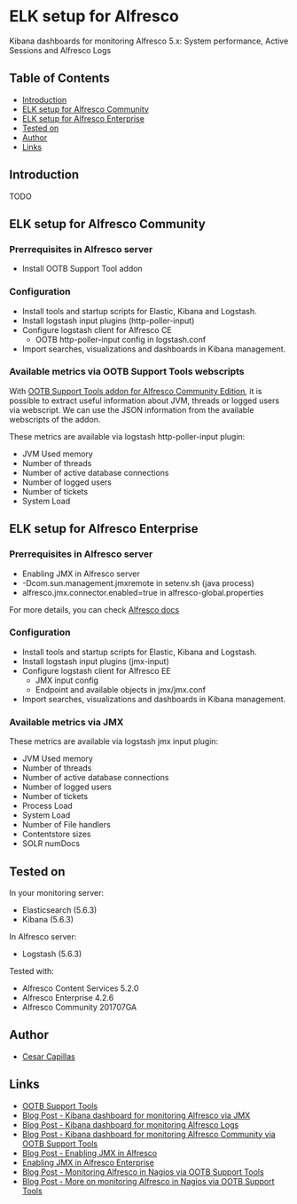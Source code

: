 # ELK setup for Alfresco
Kibana dashboards for monitoring Alfresco 5.x: System performance, Active Sessions and Alfresco Logs  

## Table of Contents
- [Introduction](#introduction)
- [ELK setup for Alfresco Community](#elk-setup-for-alfresco-community)
- [ELK setup for Alfresco Enterprise](#elk-setup-for-alfresco-enterprise)
- [Tested on](#tested-on)
- [Author](#author)
- [Links](#links)

## Introduction

TODO

## ELK setup for Alfresco Community

### Prerrequisites in Alfresco server

* Install OOTB Support Tool addon

### Configuration

* Install tools and startup scripts for Elastic, Kibana and Logstash.
* Install logstash input plugins (http-poller-input)
* Configure logstash client for Alfresco CE
  * OOTB http-poller-input config in logstash.conf
* Import searches, visualizations and dashboards in Kibana management.

### Available metrics via OOTB Support Tools webscripts

With [OOTB Support Tools addon for Alfresco Community Edition](https://github.com/OrderOfTheBee/ootbee-support-tools), it is possible to extract useful information about JVM, threads or logged users via webscript. We can use the JSON information from the available webscripts of the addon.

These metrics are available via logstash http-poller-input plugin:
- JVM Used memory
- Number of threads
- Number of active database connections
- Number of logged users
- Number of tickets
- System Load

## ELK setup for Alfresco Enterprise

### Prerrequisites in Alfresco server

* Enabling JMX in Alfresco server
 * -Dcom.sun.management.jmxremote in setenv.sh (java process)
 * alfresco.jmx.connector.enabled=true in alfresco-global.properties

For more details, you can check [Alfresco docs](https://docs.alfresco.com/5.0/tasks/jmx-access.html)

### Configuration

* Install tools and startup scripts for Elastic, Kibana and Logstash.
* Install logstash input plugins (jmx-input)
* Configure logstash client for Alfresco EE
  * JMX input config
  * Endpoint and available objects in jmx/jmx.conf
* Import searches, visualizations and dashboards in Kibana management.

### Available metrics via JMX

These metrics are available via logstash jmx input plugin:

- JVM Used memory
- Number of threads
- Number of active database connections
- Number of logged users
- Number of tickets
- Process Load
- System Load
- Number of File handlers
- Contentstore sizes
- SOLR numDocs

## Tested on

In your monitoring server:
* Elasticsearch (5.6.3)
* Kibana (5.6.3)

In Alfresco server:
* Logstash (5.6.3)

Tested with:
* Alfresco Content Services 5.2.0
* Alfresco Enterprise 4.2.6
* Alfresco Community 201707GA

## Author

- [Cesar Capillas](http://github.com/CesarCapillas)

## Links
- [OOTB Support Tools](https://github.com/OrderOfTheBee/ootbee-support-tools)
- [Blog Post - Kibana dashboard for monitoring Alfresco via JMX](https://www.zylk.net/es/web-2-0/blog/-/blogs/kibana-dashboard-for-monitoring-alfresco-jmx-metrics)
- [Blog Post - Kibana dashboard for monitoring Alfresco Logs](https://www.zylk.net/es/web-2-0/blog/-/blogs/simple-kibana-dashboard-for-monitoring-alfresco-logs)
- [Blog Post - Kibana dashboard for monitoring Alfresco Community via OOTB Support Tools](https://www.zylk.net/es/web-2-0/blog/-/blogs/kibana-dashboard-for-monitoring-alfresco-community-via-ootb-support-tools)
- [Blog Post - Enabling JMX in Alfresco](https://www.zylk.net/es/web-2-0/blog/-/blogs/enabling-jmx-in-alfresco)
- [Enabling JMX in Alfresco Enterprise](https://docs.alfresco.com/5.0/tasks/jmx-access.html)
- [Blog Post - Monitoring Alfresco in Nagios via OOTB Support Tools](http://www.zylk.net/es/web-2-0/blog/-/blogs/monitoring-alfresco-in-nagios-via-ootb-support-tools-addon)
- [Blog Post - More on monitoring Alfresco in Nagios via OOTB Support Tools](http://www.zylk.net/es/web-2-0/blog/-/blogs/more-on-monitoring-alfresco-in-nagios-via-ootb-support-tools)
